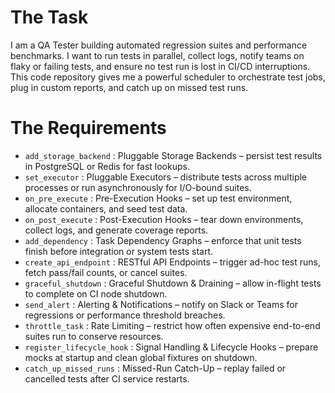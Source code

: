 # The Task

I am a QA Tester building automated regression suites and performance benchmarks. I want to run tests in parallel, collect logs, notify teams on flaky or failing tests, and ensure no test run is lost in CI/CD interruptions. This code repository gives me a powerful scheduler to orchestrate test jobs, plug in custom reports, and catch up on missed test runs.

# The Requirements

* `add_storage_backend`         : Pluggable Storage Backends – persist test results in PostgreSQL or Redis for fast lookups.
* `set_executor`                : Pluggable Executors – distribute tests across multiple processes or run asynchronously for I/O-bound suites.
* `on_pre_execute`              : Pre-Execution Hooks – set up test environment, allocate containers, and seed test data.
* `on_post_execute`             : Post-Execution Hooks – tear down environments, collect logs, and generate coverage reports.
* `add_dependency`              : Task Dependency Graphs – enforce that unit tests finish before integration or system tests start.
* `create_api_endpoint`         : RESTful API Endpoints – trigger ad-hoc test runs, fetch pass/fail counts, or cancel suites.
* `graceful_shutdown`           : Graceful Shutdown & Draining – allow in-flight tests to complete on CI node shutdown.
* `send_alert`                  : Alerting & Notifications – notify on Slack or Teams for regressions or performance threshold breaches.
* `throttle_task`               : Rate Limiting – restrict how often expensive end-to-end suites run to conserve resources.
* `register_lifecycle_hook`     : Signal Handling & Lifecycle Hooks – prepare mocks at startup and clean global fixtures on shutdown.
* `catch_up_missed_runs`        : Missed-Run Catch-Up – replay failed or cancelled tests after CI service restarts.

